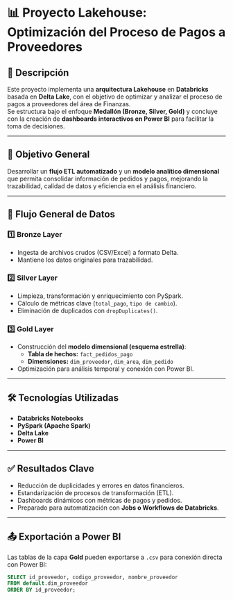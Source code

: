 # 📊 Proyecto Lakehouse: Optimización del Proceso de Pagos a Proveedores

## 📝 Descripción
Este proyecto implementa una **arquitectura Lakehouse** en **Databricks** basada en **Delta Lake**, con el objetivo de optimizar y analizar el proceso de pagos a proveedores del área de Finanzas.  
Se estructura bajo el enfoque **Medallón (Bronze, Silver, Gold)** y concluye con la creación de **dashboards interactivos en Power BI** para facilitar la toma de decisiones.

---

## 🧩 Objetivo General
Desarrollar un **flujo ETL automatizado** y un **modelo analítico dimensional** que permita consolidar información de pedidos y pagos, mejorando la trazabilidad, calidad de datos y eficiencia en el análisis financiero.

---

## 🔁 Flujo General de Datos

### 1️⃣ Bronze Layer
- Ingesta de archivos crudos (CSV/Excel) a formato Delta.  
- Mantiene los datos originales para trazabilidad.

### 2️⃣ Silver Layer
- Limpieza, transformación y enriquecimiento con PySpark.  
- Cálculo de métricas clave (`total_pago`, `tipo de cambio`).  
- Eliminación de duplicados con `dropDuplicates()`.

### 3️⃣ Gold Layer
- Construcción del **modelo dimensional (esquema estrella)**:  
  - **Tabla de hechos:** `fact_pedidos_pago`  
  - **Dimensiones:** `dim_proveedor`, `dim_area`, `dim_pedido`  
- Optimización para análisis temporal y conexión con Power BI.

---

## 🛠️ Tecnologías Utilizadas
- **Databricks Notebooks**  
- **PySpark (Apache Spark)**  
- **Delta Lake**  
- **Power BI**

---

## ✅ Resultados Clave
- Reducción de duplicidades y errores en datos financieros.  
- Estandarización de procesos de transformación (ETL).  
- Dashboards dinámicos con métricas de pagos y pedidos.  
- Preparado para automatización con **Jobs o Workflows de Databricks**.

---

## 📤 Exportación a Power BI
Las tablas de la capa **Gold** pueden exportarse a `.csv` para conexión directa con Power BI:

```sql
SELECT id_proveedor, codigo_proveedor, nombre_proveedor 
FROM default.dim_proveedor
ORDER BY id_proveedor;
